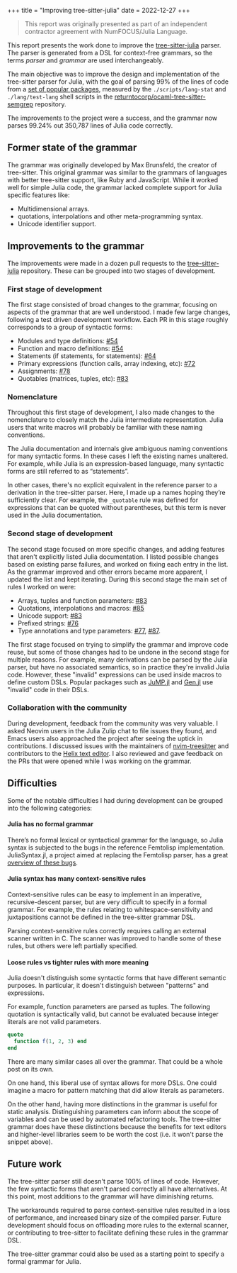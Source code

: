 +++
title = "Improving tree-sitter-julia"
date = 2022-12-27
+++

> This report was originally presented as part of an independent contractor agreement with NumFOCUS/Julia Language.

This report presents the work done to improve the [tree-sitter-julia](https://github.com/tree-sitter/tree-sitter-julia) parser.
The parser is generated from a DSL for context-free grammars,
so the terms _parser_ and _grammar_ are used interchangeably.

The main objective was to improve the design and implementation of the tree-sitter parser for Julia,
with the goal of parsing 99% of the lines of code from a [set of popular packages](https://github.com/returntocorp/ocaml-tree-sitter-semgrep/blob/main/lang/julia/projects.txt),
measured by the `./scripts/lang-stat` and `./lang/test-lang` shell scripts in the [returntocorp/ocaml-tree-sitter-semgrep](https://github.com/returntocorp/ocaml-tree-sitter-semgrep) repository.

The improvements to the project were a success, and the grammar now parses 99.24% out 350,787 lines of Julia code correctly.


## Former state of the grammar

The grammar was originally developed by Max Brunsfeld, the creator of tree-sitter.
This original grammar was similar to the grammars of languages with better tree-sitter support, like Ruby and JavaScript.
While it worked well for simple Julia code, the grammar lacked complete support for Julia specific features like:

- Multidimensional arrays.
- quotations, interpolations and other meta-programming syntax.
- Unicode identifier support.


## Improvements to the grammar

The improvements were made in a dozen pull requests to the
[tree-sitter-julia](https://github.com/tree-sitter/tree-sitter-julia/pulls?q=is%3Apr+is%3Aclosed) repository.
These can be grouped into two stages of development.

### First stage of development

The first stage consisted of broad changes to the grammar,
focusing on aspects of the grammar that are well understood.
I made few large changes, following a test driven development workflow.
Each PR in this stage roughly corresponds to a group of syntactic forms:

- Modules and type definitions: [#54](https://github.com/tree-sitter/tree-sitter-julia/pull/54)
- Function and macro definitions: [#54](https://github.com/tree-sitter/tree-sitter-julia/pull/54)
- Statements (if statements, for statements): [#64](https://github.com/tree-sitter/tree-sitter-julia/pull/64)
- Primary expressions (function calls, array indexing, etc): [#72](https://github.com/tree-sitter/tree-sitter-julia/pull/72)
- Assignments: [#78](https://github.com/tree-sitter/tree-sitter-julia/pull/78)
- Quotables (matrices, tuples, etc): [#83](https://github.com/tree-sitter/tree-sitter-julia/pull/83)


### Nomenclature

Throughout this first stage of development,
I also made changes to the nomenclature to closely match the Julia intermediate representation.
Julia users that write macros will probably be familiar with these naming conventions.

The Julia documentation and internals give ambiguous naming conventions for many syntactic forms.
In these cases I left the existing names unaltered.
For example, while Julia is an expression-based language, many syntactic forms are still referred to as “statements”.

In other cases, there's no explicit equivalent in the reference parser to a derivation in the tree-sitter parser.
Here, I made up a names hoping they’re sufficiently clear.
For example, the `_quotable` rule was defined for expressions that can be quoted without parentheses,
but this term is never used in the Julia documentation.


### Second stage of development

The second stage focused on more specific changes, and adding features that aren't explicitly listed Julia documentation.
I listed possible changes based on existing parse failures, and worked on fixing each entry in the list.
As the grammar improved and other errors became more apparent, I updated the list and kept iterating.
During this second stage the main set of rules I worked on were:

- Arrays, tuples and function parameters: [#83](https://github.com/tree-sitter/tree-sitter-julia/pull/83)
- Quotations, interpolations and macros: [#85](https://github.com/tree-sitter/tree-sitter-julia/pull/85)
- Unicode support: [#83](https://github.com/tree-sitter/tree-sitter-julia/pull/83)
- Prefixed strings: [#76](https://github.com/tree-sitter/tree-sitter-julia/pull/76)
- Type annotations and type parameters:
  [#77](https://github.com/tree-sitter/tree-sitter-julia/pull/77),
  [#87](https://github.com/tree-sitter/tree-sitter-julia/pull/87).


The first stage focused on trying to simplify the grammar and improve code reuse,
but some of those changes had to be undone in the second stage for multiple reasons.
For example, many derivations can be parsed by the Julia parser, but have no associated semantics,
so in practice they're invalid Julia code.
However, these "invalid" expressions can be used inside macros to define custom DSLs.
Popular packages such as [JuMP.jl](https://github.com/jump-dev/JuMP.jl) and [Gen.jl](https://github.com/probcomp/Gen.jl)
use "invalid" code in their DSLs.


### Collaboration with the community

During development, feedback from the community was very valuable.
I asked Neovim users in the Julia Zulip chat to file issues they found,
and Emacs users also approached the project after seeing the uptick in contributions.
I discussed issues with the maintainers of [nvim-treesitter](https://github.com/nvim-treesitter/nvim-treesitter)
and contributors to the [Helix text editor](https://github.com/helix-editor/helix).
I also reviewed and gave feedback on the PRs that were opened while I was working on the grammar.


## Difficulties

Some of the notable difficulties I had during development can be grouped into the following categories:

#### Julia has no formal grammar

There’s no formal lexical or syntactical grammar for the language,
so Julia syntax is subjected to the bugs in the reference Femtolisp implementation.
JuliaSyntax.jl, a project aimed at replacing the Femtolisp parser, has a great [overview of these bugs](https://github.com/JuliaLang/JuliaSyntax.jl#flisp-parser-bugs).


#### Julia syntax has many context-sensitive rules

Context-sensitive rules can be easy to implement in an imperative, recursive-descent parser, but are very difficult to specify in a formal grammar.
For example, the rules relating to whitespace-sensitivity and juxtapositions cannot be defined in the tree-sitter grammar DSL.

Parsing context-sensitive rules correctly requires calling an external scanner written in C.
The scanner was improved to handle some of these rules, but others were left partially specified.


#### Loose rules vs tighter rules with more meaning

Julia doesn't distinguish some syntactic forms that have different semantic purposes.
In particular, it doesn't distinguish between "patterns" and expressions.

For example, function parameters are parsed as tuples.
The following quotation is syntactically valid, but cannot be evaluated because integer literals are not valid parameters.

```julia
quote
  function f(1, 2, 3) end
end
```

There are many similar cases all over the grammar. That could be a whole post on its own.

On one hand, this liberal use of syntax allows for more DSLs.
One could imagine a macro for pattern matching that did allow literals as parameters.

On the other hand, having more distinctions in the grammar is useful for static analysis.
Distinguishing parameters can inform about the scope of variables and can be used by automated refactoring tools.
The tree-sitter grammar does have these distinctions because the benefits for text editors and higher-level libraries
seem to be worth the cost (i.e. it won't parse the snippet above).


## Future work

The tree-sitter parser still doesn't parse 100% of lines of code.
However, the few syntactic forms that aren't parsed correctly all have alternatives.
At this point, most additions to the grammar will have diminishing returns.

The workarounds required to parse context-sensitive rules resulted in a loss of performance, and increased binary size of the compiled parser.
Future development should focus on offloading more rules to the external scanner,
or contributing to tree-sitter to facilitate defining these rules in the grammar DSL.

The tree-sitter grammar could also be used as a starting point to specify a formal grammar for Julia.

<!-- pandoc --variable urlcolor=teal --lua-filter ./smallcaps.lua -o draft.pdf report.md -->

